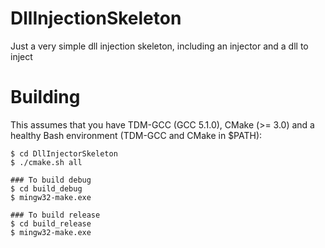 # DllInjectionSkeleton
Just a very simple dll injection skeleton, including an injector and a dll to inject


# Building
This assumes that you have TDM-GCC (GCC 5.1.0), CMake (>= 3.0) and a healthy Bash environment (TDM-GCC and CMake in $PATH):

    $ cd DllInjectorSkeleton
    $ ./cmake.sh all
    
    ### To build debug
    $ cd build_debug
    $ mingw32-make.exe
    
    ### To build release
    $ cd build_release
    $ mingw32-make.exe
